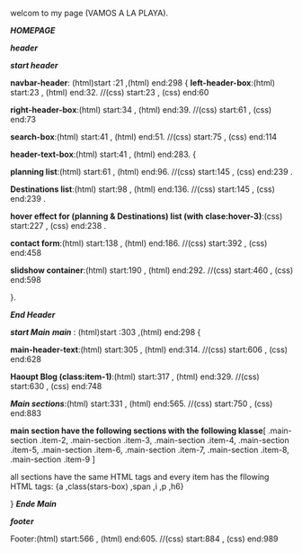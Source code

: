 welcom to my page (VAMOS A LA PLAYA).
            

***HOMEPAGE***

***header***

***start header***

**navbar-header**: (html)start :21 ,(html) end:298 {
**left-header-box**:(html) start:23 , (html) end:32. //(css) start:23 , (css) end:60

**right-header-box**:(html) start:34 , (html) end:39. //(css) start:61 , (css) end:73

**search-box**:(html) start:41 , (html) end:51. //(css) start:75 , (css) end:114

**header-text-box**:(html) start:41 , (html) end:283. {

**planning list**:(html) start:61 , (html) end:96. //(css) start:145 , (css) end:239 .

**Destinations list**:(html) start:98 , (html) end:136. //(css) start:145 , (css) end:239 .

**hover effect for (planning & Destinations) list (with clase:hover-3)**:(css) start:227 , (css) end:238 .

**contact form**:(html) start:138 , (html) end:186. //(css) start:392 , (css) end:458

**slidshow container**:(html) start:190 , (html) end:292. //(css) start:460 , (css) end:598

}.

***End Header***

***start Main***
***main*** : (html)start :303 ,(html) end:298 {

**main-header-text**:(html) start:305 , (html) end:314. //(css) start:606 , (css) end:628

**Haoupt Blog (class:item-1)**:(html) start:317 , (html) end:329. //(css) start:630 , (css) end:748

***Main sections***:(html) start:331 , (html) end:565. //(css) start:750 , (css) end:883

**main section have the following sections with the following klasse**[
  .main-section .item-2,
  .main-section .item-3,
  .main-section .item-4,
  .main-section .item-5,
  .main-section .item-6,
  .main-section .item-7,
  .main-section .item-8,
  .main-section .item-9   ]
  
  all sections have the same HTML tags and every item has the fllowing HTML tags: {a ,class(stars-box) ,span ,i ,p ,h6}
  
}
***Ende Main***

***footer***

Footer:(html) start:566 , (html) end:605. //(css) start:884 , (css) end:989
